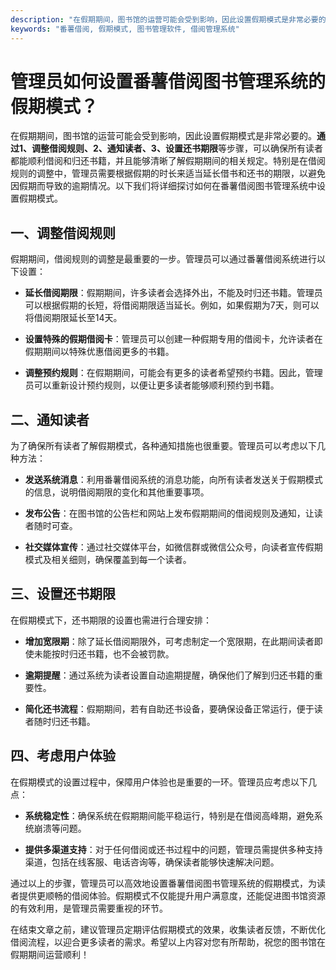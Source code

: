 ```yaml
---
description: "在假期期间，图书馆的运营可能会受到影响，因此设置假期模式是非常必要的。**通过1、调整借阅规则、2、通知读者、3、设置还书期限**等步骤，可以确保所有读者都能顺利借阅和归还书籍，并且能够清晰了解假期期间的相关规定。特别是在借阅规则的调整中，管理员需要根据假期的时长来适当延长借书和还书的期限，以避免因假期而导致的逾期情况。以下我们将详细探讨如何在番薯借阅图书管理系统中设置假期模式。"
keywords: "番薯借阅, 假期模式, 图书管理软件, 借阅管理系统"
---
```

# 管理员如何设置番薯借阅图书管理系统的假期模式？

在假期期间，图书馆的运营可能会受到影响，因此设置假期模式是非常必要的。**通过1、调整借阅规则、2、通知读者、3、设置还书期限**等步骤，可以确保所有读者都能顺利借阅和归还书籍，并且能够清晰了解假期期间的相关规定。特别是在借阅规则的调整中，管理员需要根据假期的时长来适当延长借书和还书的期限，以避免因假期而导致的逾期情况。以下我们将详细探讨如何在番薯借阅图书管理系统中设置假期模式。

## 一、调整借阅规则

假期期间，借阅规则的调整是最重要的一步。管理员可以通过番薯借阅系统进行以下设置：

- **延长借阅期限**：假期期间，许多读者会选择外出，不能及时归还书籍。管理员可以根据假期的长短，将借阅期限适当延长。例如，如果假期为7天，则可以将借阅期限延长至14天。
  
- **设置特殊的假期借阅卡**：管理员可以创建一种假期专用的借阅卡，允许读者在假期期间以特殊优惠借阅更多的书籍。

- **调整预约规则**：在假期期间，可能会有更多的读者希望预约书籍。因此，管理员可以重新设计预约规则，以便让更多读者能够顺利预约到书籍。

## 二、通知读者

为了确保所有读者了解假期模式，各种通知措施也很重要。管理员可以考虑以下几种方法：

- **发送系统消息**：利用番薯借阅系统的消息功能，向所有读者发送关于假期模式的信息，说明借阅期限的变化和其他重要事项。

- **发布公告**：在图书馆的公告栏和网站上发布假期期间的借阅规则及通知，让读者随时可查。

- **社交媒体宣传**：通过社交媒体平台，如微信群或微信公众号，向读者宣传假期模式及相关细则，确保覆盖到每一个读者。

## 三、设置还书期限

在假期模式下，还书期限的设置也需进行合理安排：

- **增加宽限期**：除了延长借阅期限外，可考虑制定一个宽限期，在此期间读者即使未能按时归还书籍，也不会被罚款。

- **逾期提醒**：通过系统为读者设置自动逾期提醒，确保他们了解到归还书籍的重要性。

- **简化还书流程**：假期期间，若有自助还书设备，要确保设备正常运行，便于读者随时归还书籍。

## 四、考虑用户体验

在假期模式的设置过程中，保障用户体验也是重要的一环。管理员应考虑以下几点：

- **系统稳定性**：确保系统在假期期间能平稳运行，特别是在借阅高峰期，避免系统崩溃等问题。

- **提供多渠道支持**：对于任何借阅或还书过程中的问题，管理员需提供多种支持渠道，包括在线客服、电话咨询等，确保读者能够快速解决问题。

通过以上的步骤，管理员可以高效地设置番薯借阅图书管理系统的假期模式，为读者提供更顺畅的借阅体验。假期模式不仅能提升用户满意度，还能促进图书馆资源的有效利用，是管理员需要重视的环节。

在结束文章之前，建议管理员定期评估假期模式的效果，收集读者反馈，不断优化借阅流程，以迎合更多读者的需求。希望以上内容对您有所帮助，祝您的图书馆在假期期间运营顺利！
